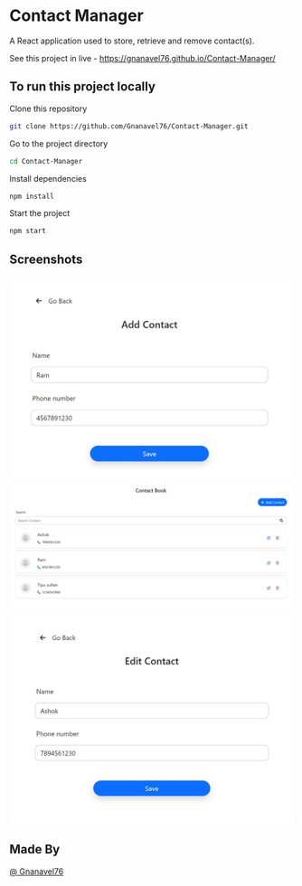 # Contact Manager

A React application used to store, retrieve and remove contact(s).

See this project in live - https://gnanavel76.github.io/Contact-Manager/

## To run this project locally

Clone this repository

```bash
git clone https://github.com/Gnanavel76/Contact-Manager.git
```

Go to the project directory

```bash
cd Contact-Manager
```

Install dependencies

```bash
npm install
```

Start the project

```bash
npm start
```

## Screenshots

![](https://github.com/Gnanavel76/Contact-Manager/blob/main/screenshots/AddContact.JPG)
![](https://github.com/Gnanavel76/Contact-Manager/blob/main/screenshots/ContactBook.JPG)
![](https://github.com/Gnanavel76/Contact-Manager/blob/main/screenshots/EditContact.JPG)

## Made By
[@ Gnanavel76](https://github.com/Gnanavel76)